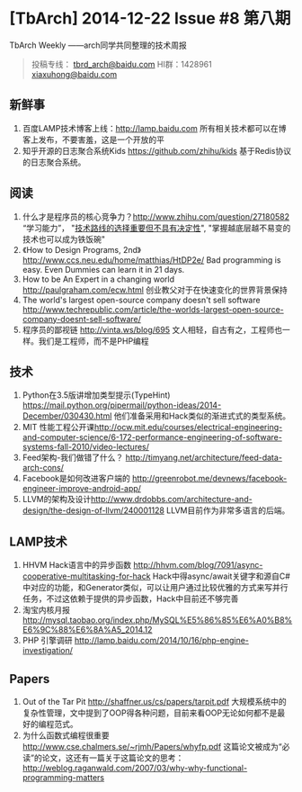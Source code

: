 # [TbArch] 2014-12-22 Issue #8 第八期

TbArch Weekly ——arch同学共同整理的技术周报

> 投稿专线： tbrd_arch@baidu.com HI群：1428961
> <xiaxuhong@baidu.com>

## 新鲜事

1. 百度LAMP技术博客上线：<http://lamp.baidu.com> 所有相关技术都可以在博客上发布，不要害羞，这是一个开放的平
1. 知乎开源的日志聚合系统Kids <https://github.com/zhihu/kids> 基于Redis协议的日志聚合系统。

## 阅读

1. 什么才是程序员的核心竞争力？<http://www.zhihu.com/question/27180582> “学习能力”， "[技术路线的选择重要但不具有决定性](http://blog.csdn.net/myan/article/details/3247071)", "掌握越底层越不易变的技术也可以成为铁饭碗"
1. 《How to Design Programs, 2nd》<http://www.ccs.neu.edu/home/matthias/HtDP2e/> Bad programming is easy. Even Dummies can learn it in 21 days.
2. How to be An Expert in a changing world <http://paulgraham.com/ecw.html> 创业教父对于在快速变化的世界背景保持
5. The world's largest open-source company doesn't sell software <http://www.techrepublic.com/article/the-worlds-largest-open-source-company-doesnt-sell-software/>
3. 程序员的鄙视链 <http://vinta.ws/blog/695> 文人相轻，自古有之，工程师也一样。我们是工程师，而不是PHP编程

## 技术

1. Python在3.5版讲增加类型提示(TypeHint) <https://mail.python.org/pipermail/python-ideas/2014-December/030430.html> 他们准备采用和Hack类似的渐进式式的类型系统。
3. MIT 性能工程公开课<http://ocw.mit.edu/courses/electrical-engineering-and-computer-science/6-172-performance-engineering-of-software-systems-fall-2010/video-lectures/>
1. Feed架构-我们做错了什么？ <http://timyang.net/architecture/feed-data-arch-cons/>
1. Facebook是如何改进客户端的 <http://greenrobot.me/devnews/facebook-engineer-improve-android-app/>
6. LLVM的架构及设计<http://www.drdobbs.com/architecture-and-design/the-design-of-llvm/240001128> LLVM目前作为非常多语言的后端。


## LAMP技术

1. HHVM Hack语言中的异步函数 <http://hhvm.com/blog/7091/async-cooperative-multitasking-for-hack> Hack中得async/await关键字和源自C#中对应的功能，和Generator类似，可以让用户通过比较优雅的方式来写并行任务，不过这依赖于提供的异步函数，Hack中目前还不够完善
1. 淘宝内核月报 <http://mysql.taobao.org/index.php/MySQL%E5%86%85%E6%A0%B8%E6%9C%88%E6%8A%A5_2014.12>
2. PHP 引擎调研 http://lamp.baidu.com/2014/10/16/php-engine-investigation/


## Papers

1. Out of the Tar Pit <http://shaffner.us/cs/papers/tarpit.pdf> 大规模系统中的复杂性管理，文中提到了OOP得各种问题，目前来看OOP无论如何都不是最好的编程范式。
4. 为什么函数式编程很重要 <http://www.cse.chalmers.se/~rjmh/Papers/whyfp.pdf> 这篇论文被成为“必读”的论文，这还有一篇关于这篇论文的思考： <http://weblog.raganwald.com/2007/03/why-why-functional-programming-matters>

